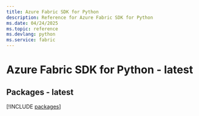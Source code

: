 ```yaml
---
title: Azure Fabric SDK for Python
description: Reference for Azure Fabric SDK for Python
ms.date: 04/24/2025
ms.topic: reference
ms.devlang: python
ms.service: fabric
---
```

# Azure Fabric SDK for Python - latest
## Packages - latest
[!INCLUDE [packages](fabric-index.md)]